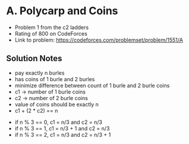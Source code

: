 # A. Polycarp and Coins

* Problem 1 from the c2 ladders
* Rating of 800 on CodeForces
* Link to problem: https://codeforces.com/problemset/problem/1551/A

## Solution Notes

* pay exactly n burles
* has coins of 1 burle and 2 burles
* minimize difference between count of 1 burle and 2 burle coins
* c1 -> number of 1 burle coins
* c2 -> number of 2 burle coins
* value of coins should be exactly n
* c1 + (2 * c2) == n

- if n % 3 == 0, c1 = n/3 and c2 = n/3
- if n % 3 == 1, c1 = n/3 + 1 and c2 = n/3
- if n % 3 == 2, c1 = n/3 and c2 = n/3 + 1